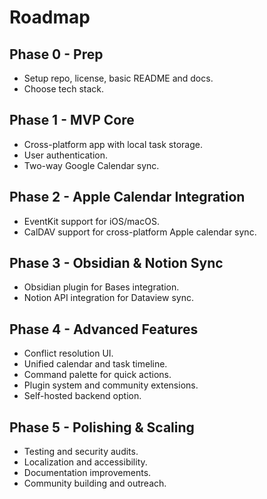 # Roadmap

## Phase 0 - Prep
- Setup repo, license, basic README and docs.
- Choose tech stack.

## Phase 1 - MVP Core
- Cross-platform app with local task storage.
- User authentication.
- Two-way Google Calendar sync.

## Phase 2 - Apple Calendar Integration
- EventKit support for iOS/macOS.
- CalDAV support for cross-platform Apple calendar sync.

## Phase 3 - Obsidian & Notion Sync
- Obsidian plugin for Bases integration.
- Notion API integration for Dataview sync.

## Phase 4 - Advanced Features
- Conflict resolution UI.
- Unified calendar and task timeline.
- Command palette for quick actions.
- Plugin system and community extensions.
- Self-hosted backend option.

## Phase 5 - Polishing & Scaling
- Testing and security audits.
- Localization and accessibility.
- Documentation improvements.
- Community building and outreach.
